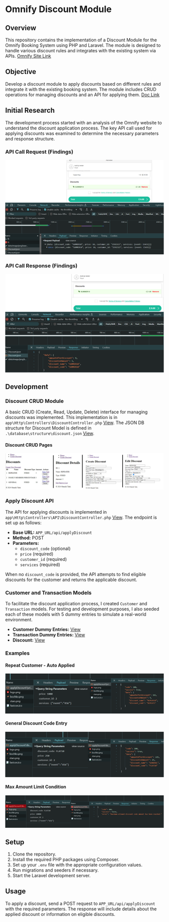 # Omnify Discount Module

## Overview

This repository contains the implementation of a Discount Module for the Omnify Booking System using PHP and Laravel. The module is designed to handle various discount rules and integrates with the existing system via APIs. [Omnify Site Link](https://app.getomnify.com/)
## Objective

Develop a discount module to apply discounts based on different rules and integrate it with the existing booking system. The module includes CRUD operations for managing discounts and an API for applying them. [Doc Link](https://docs.google.com/document/d/1CuZxolA5w_7mFxrUweT542I3FGnjE8Yj7Q8--HQ5ZHE/)


## Initial Research

The development process started with an analysis of the Omnify website to understand the discount application process. The key API call used for applying discounts was examined to determine the necessary parameters and response structure.

### API Call Request (Findings)
![API Call Request](./public/assets/readme/apiCallRequestFound.PNG)

### API Call Response (Findings)
![API Call Response](./public/assets/readme/apiCallResponseFound.PNG)

## Development

### Discount CRUD Module

A basic CRUD (Create, Read, Update, Delete) interface for managing discounts was implemented. This implementation is in `app\Http\Controllers\DiscountController.php` [View](./app/Http/Controllers/DiscountController.php). The JSON DB structure for Discount Model is defined in `.\database\structure\discount.json` [View](./database/structure/discount.json).

#### Discount CRUD Pages
![Discount CRUD Pages](./public/assets/readme/crud.jpg)

### Apply Discount API

The API for applying discounts is implemented in `app\Http\Controllers\API\DiscountController.php` [View](./app/Http/Controllers/API/DiscountController.php). The endpoint is set up as follows:

- **Base URL:** `APP_URL/api/applyDiscount`
- **Method:** POST
- **Parameters:**
  - `discount_code` (optional)
  - `price` (required)
  - `customer_id` (required)
  - `services` (required)

When no `discount_code` is provided, the API attempts to find eligible discounts for the customer and returns the applicable discount.

### Customer and Transaction Models

To facilitate the discount application process, I created `Customer` and `Transaction` models. For testing and development purposes, I also seeded each of these models with 5 dummy entries to simulate a real-world environment.

- **Customer Dummy Entries:** [View](./public/assets/readme/customers.PNG)
- **Transaction Dummy Entries:** [View](./public/assets/readme/transactions.PNG)
- **Discount:** [View](./public/assets/readme/discounts.PNG)

### Examples

#### Repeat Customer - Auto Applied
![Repeat Customer - Auto Applied](./public/assets/readme/repeatCustomerAutoApply.png)

#### General Discount Code Entry
![General Discount Code Entry](./public/assets/readme/generalEntry.png)

#### Max Amount Limit Condition
![Max Amount Limit](./public/assets/readme/maxAmountCodn.png)

## Setup

1. Clone the repository.
2. Install the required PHP packages using Composer.
3. Set up your `.env` file with the appropriate configuration values.
4. Run migrations and seeders if necessary.
5. Start the Laravel development server.

## Usage

To apply a discount, send a POST request to `APP_URL/api/applyDiscount` with the required parameters. The response will include details about the applied discount or information on eligible discounts.
